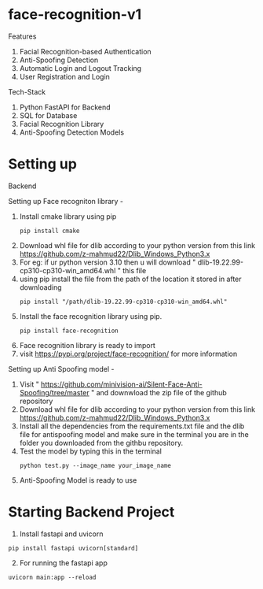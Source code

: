 # face-recognition-v1
Features 
1. Facial Recognition-based Authentication
2. Anti-Spoofing Detection
3. Automatic Login and Logout Tracking
4. User Registration and Login

Tech-Stack
1. Python FastAPI for Backend
2. SQL for Database
3. Facial Recognition Library
4. Anti-Spoofing Detection Models

# Setting up
 Backend

 Setting up Face recogniton library -
 
 1. Install cmake library using pip
    ```
    pip install cmake
    ```
 3. Download whl file for dlib according to your python version from this link https://github.com/z-mahmud22/Dlib_Windows_Python3.x
 4. For eg: if ur python version 3.10 then u will download " dlib-19.22.99-cp310-cp310-win_amd64.whl " this file
 5. using pip install the file from the path of the location it stored in after downloading
    ```
    pip install "/path/dlib-19.22.99-cp310-cp310-win_amd64.whl"
    ```
 7. Install the face recognition library using pip.
    ```
    pip install face-recognition
    ```
 9. Face recognition library is ready to import
 10. visit https://pypi.org/project/face-recognition/ for more information

Setting up Anti Spoofing model -
1. Visit " https://github.com/minivision-ai/Silent-Face-Anti-Spoofing/tree/master " and downwload the zip file of the github repository
2. Download whl file for dlib according to your python version from this link https://github.com/z-mahmud22/Dlib_Windows_Python3.x
3. Install all the dependencies from the requirements.txt file and the dlib file for antispoofing model and make sure in the terminal you are in the folder you downloaded from the githbu repository.
4. Test the model by typing this in the terminal
   ```
   python test.py --image_name your_image_name
   ```
5. Anti-Spoofing Model is ready to use

# Starting Backend Project 
1. Install fastapi and uvicorn
```
pip install fastapi uvicorn[standard]
```
2. For running the fastapi app
```
uvicorn main:app --reload
```
